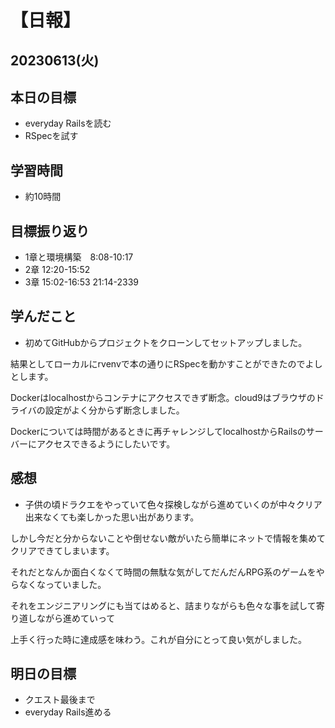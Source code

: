 # 【日報】
## 20230613(火)
## 本日の目標
- everyday Railsを読む
- RSpecを試す

## 学習時間
- 約10時間

## 目標振り返り
- 1章と環境構築　8:08-10:17
- 2章 12:20-15:52
- 3章 15:02-16:53 21:14-2339

## 学んだこと
- 初めてGitHubからプロジェクトをクローンしてセットアップしました。

結果としてローカルにrvenvで本の通りにRSpecを動かすことができたのでよしとします。

Dockerはlocalhostからコンテナにアクセスできず断念。cloud9はブラウザのドライバの設定がよく分からず断念しました。

Dockerについては時間があるときに再チャレンジしてlocalhostからRailsのサーバーにアクセスできるようにしたいです。

## 感想
- 子供の頃ドラクエをやっていて色々探検しながら進めていくのが中々クリア出来なくても楽しかった思い出があります。

しかし今だと分からないことや倒せない敵がいたら簡単にネットで情報を集めてクリアできてしまいます。

それだとなんか面白くなくて時間の無駄な気がしてだんだんRPG系のゲームをやらなくなっていました。

それをエンジニアリングにも当てはめると、詰まりながらも色々な事を試して寄り道しながら進めていって

上手く行った時に達成感を味わう。これが自分にとって良い気がしました。


## 明日の目標
- クエスト最後まで
- everyday Rails進める


